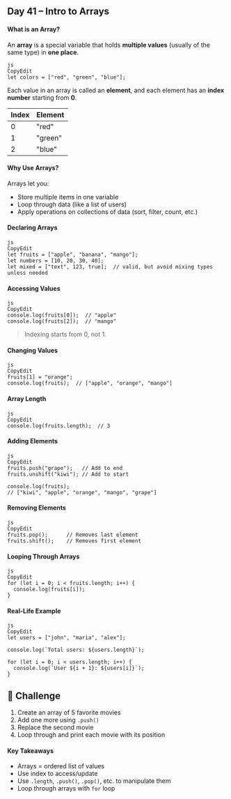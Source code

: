 ## Day 41 – Intro to Arrays

#### What is an Array?

An **array** is a special variable that holds **multiple values** (usually of the same type) in **one place**.

```
js
CopyEdit
let colors = ["red", "green", "blue"];

```

Each value in an array is called an **element**, and each element has an **index number** starting from **0**.

| Index | Element |
| ----- | ------- |
| 0     | "red"   |
| 1     | "green" |
| 2     | "blue"  |

#### Why Use Arrays?

Arrays let you:

- Store multiple items in one variable
- Loop through data (like a list of users)
- Apply operations on collections of data (sort, filter, count, etc.)

#### Declaring Arrays

```
js
CopyEdit
let fruits = ["apple", "banana", "mango"];
let numbers = [10, 20, 30, 40];
let mixed = ["text", 123, true];  // valid, but avoid mixing types unless needed

```

#### Accessing Values

```
js
CopyEdit
console.log(fruits[0]);  // "apple"
console.log(fruits[2]);  // "mango"

```

> Indexing starts from 0, not 1.

#### Changing Values

```
js
CopyEdit
fruits[1] = "orange";
console.log(fruits);  // ["apple", "orange", "mango"]

```

#### Array Length

```
js
CopyEdit
console.log(fruits.length);  // 3

```

#### Adding Elements

```
js
CopyEdit
fruits.push("grape");   // Add to end
fruits.unshift("kiwi"); // Add to start

console.log(fruits);
// ["kiwi", "apple", "orange", "mango", "grape"]

```

#### Removing Elements

```
js
CopyEdit
fruits.pop();      // Removes last element
fruits.shift();    // Removes first element

```

#### Looping Through Arrays

```
js
CopyEdit
for (let i = 0; i < fruits.length; i++) {
  console.log(fruits[i]);
}

```

#### Real-Life Example

```
js
CopyEdit
let users = ["john", "maria", "alex"];

console.log(`Total users: ${users.length}`);

for (let i = 0; i < users.length; i++) {
  console.log(`User ${i + 1}: ${users[i]}`);
}

```

## 🔸 Challenge

1. Create an array of 5 favorite movies
2. Add one more using `.push()`
3. Replace the second movie
4. Loop through and print each movie with its position

#### Key Takeaways

- Arrays = ordered list of values
- Use index to access/update
- Use `.length`, `.push()`, `.pop()`, etc. to manipulate them
- Loop through arrays with `for` loop
